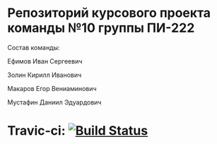 # Репозиторий курсового проекта команды №10 группы ПИ-222
Состав команды:

Ефимов Иван Сергеевич

Золин Кирилл Иванович

Макаров Егор Вениаминович

Мустафин Даниил Эдуардович
#
# Travic-ci: [![Build Status](https://travis-ci.com/Mustafin10/webApp.svg?branch=master)](https://travis-ci.com/Mustafin10/webApp)
